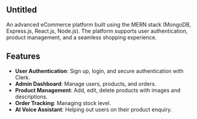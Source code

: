 ## Untitled

An advanced eCommerce platform built using the MERN stack (MongoDB, Express.js, React.js, Node.js). The platform supports user authentication, product management, and a seamless shopping experience.

## Features
- **User Authentication**: Sign up, login, and secure authentication with Clerk.
- **Admin Dashboard**: Manage users, products, and orders.
- **Product Management**: Add, edit, delete products with images and descriptions.
- **Order Tracking**: Managing stock level.
- **AI Voice Assistant**: Helping out users on their product enquiry.
